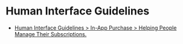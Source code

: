 # Human Interface Guidelines 

* [Human Interface Guidelines > In-App Purchase > Helping People Manage Their Subscriptions.](https://developer.apple.com/design/human-interface-guidelines/in-app-purchase/overview/auto-renewable-subscriptions/#helping-people-manage-their-subscriptions)
